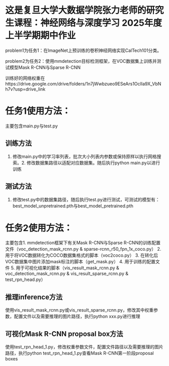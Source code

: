 # 这是复旦大学大数据学院张力老师的研究生课程：神经网络与深度学习 2025年度上半学期期中作业

problem1为任务1：在ImageNet上预训练的卷积神经网络实现CalTech101分类。

problem2为任务2：使用mmdetection目标检测框架，在VOC数据集上训练并测试模型Mask R-CNN与Sparse R-CNN

训练好的网络权重在https://drive.google.com/drive/folders/1n7jWwbzueo9ESeArs1OcIla9X_VbNh7v?usp=drive_link

# 任务1使用方法：

主要包含main.py与test.py

## 训练方法

1. 修改main.py中的学习率列表，批次大小列表内参数或保持原样以执行网格搜索。2. 修改数据集路径以适配对应数据集。随后执行python main.py以进行训练

## 测试方法

1. 修改test.py中的数据集路径，随后执行test.py进行测试，可测试的模型有：best_model_unpretrained.pth与best_model_pretrained.pth

# 任务2使用方法：

主要包含1. mmdetection框架下有关Mask R-CNN与Sparse R-CNN的训练配置文件（voc_detection_mask_rcnn.py & sparse-rcnn_r50_fpn_1x_coco.py） 2. 用于将VOC数据转化为COCO数据集格式的脚本（voc2coco.py） 3. 在转化后VOC数据集中图片添加mask标注的脚本（get_mask.py） 4. 用于训练的配置文件
5. 用于可视化结果的脚本（vis_result_mask_rcnn.py & voc_detection_mask_rcnn.py & vis_result_sparse_rcnn.py & test_rpn_head.py）

## 推理inference方法

使用vis_result_mask_rcnn.py或vis_result_sparse_rcnn.py，修改其中权重参数，配置文件以及需要推理的图片路径，执行python xxx.py进行推理

## 可视化Mask R-CNN proposal box方法

使用test_rpn_head_1.py，修改权重参数文件，配置文件路径以及需要推理的图片路径，执行python test_rpn_head_1.py查看Mask R-CNN第一阶段proposal boxes
